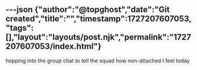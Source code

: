 ---json
{"author":"@topghost","date":"Git created","title":"","timestamp":1727207607053,"tags":[],"layout":"layouts/post.njk","permalink":"1727207607053/index.html"}
---

hopping into the group chat to tell the squad how non-attached I feel today
